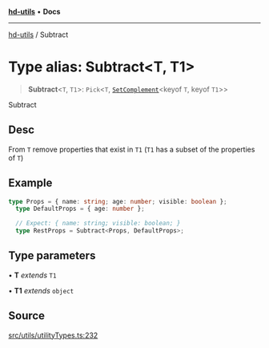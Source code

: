 [**hd-utils**](../README.md) • **Docs**

***

[hd-utils](../globals.md) / Subtract

# Type alias: Subtract\<T, T1\>

> **Subtract**\<`T`, `T1`\>: `Pick`\<`T`, [`SetComplement`](SetComplement.md)\<keyof `T`, keyof `T1`\>\>

Subtract

## Desc

From `T` remove properties that exist in `T1` (`T1` has a subset of the properties of `T`)

## Example

```ts
type Props = { name: string; age: number; visible: boolean };
  type DefaultProps = { age: number };

  // Expect: { name: string; visible: boolean; }
  type RestProps = Subtract<Props, DefaultProps>;
```

## Type parameters

• **T** *extends* `T1`

• **T1** *extends* `object`

## Source

[src/utils/utilityTypes.ts:232](https://github.com/AhmadHddad/h-utils/blob/5c76ff5de068cee019fc632d9da2e395721bb48f/src/utils/utilityTypes.ts#L232)
